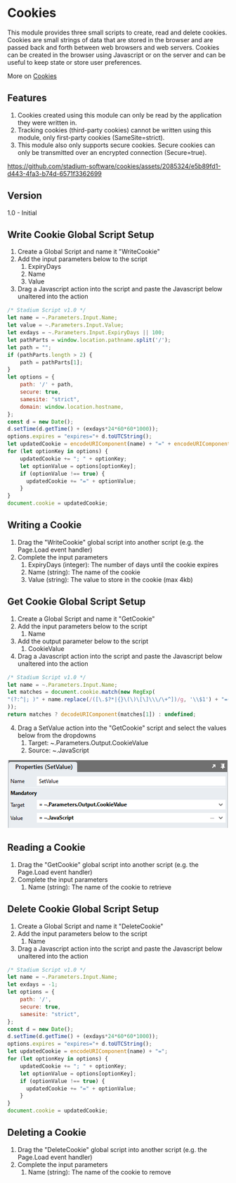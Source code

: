 # Cookies

This module provides three small scripts to create, read and delete cookies. Cookies are small strings of data that are stored in the browser and are passed back and forth between web browsers and web servers. Cookies can be created in the browser using Javascript or on the server and can be useful to keep state or store user preferences. 

More on [Cookies](https://en.wikipedia.org/wiki/HTTP_cookie)

## Features
1. Cookies created using this module can only be read by the application they were written in. 
2. Tracking cookies (third-party cookies) cannot be written using this module, only first-party cookies (SameSite=strict). 
3. This module also only supports secure cookies. Secure cookies can only be transmitted over an encrypted connection (Secure=true). 


https://github.com/stadium-software/cookies/assets/2085324/e5b89fd1-d443-4fa3-b74d-6571f3362699


## Version
1.0 - Initial

## Write Cookie Global Script Setup
1. Create a Global Script and name it "WriteCookie"
2. Add the input parameters below to the script
   1. ExpiryDays
   2. Name
   3. Value
3. Drag a Javascript action into the script and paste the Javascript below unaltered into the action
```javascript
/* Stadium Script v1.0 */
let name = ~.Parameters.Input.Name;
let value = ~.Parameters.Input.Value;
let exdays = ~.Parameters.Input.ExpiryDays || 100;
let pathParts = window.location.pathname.split('/');
let path = "";
if (pathParts.length > 2) {
    path = pathParts[1];
}
let options = {
	path: '/' + path,
	secure: true,
    samesite: "strict",
    domain: window.location.hostname,
};
const d = new Date();
d.setTime(d.getTime() + (exdays*24*60*60*1000));
options.expires = "expires="+ d.toUTCString();
let updatedCookie = encodeURIComponent(name) + "=" + encodeURIComponent(value);
for (let optionKey in options) {
	updatedCookie += "; " + optionKey;
	let optionValue = options[optionKey];
	if (optionValue !== true) {
	  updatedCookie += "=" + optionValue;
	}
}
document.cookie = updatedCookie;
```

## Writing a Cookie
1. Drag the "WriteCookie" global script into another script (e.g. the Page.Load event handler)
2. Complete the input parameters 
   1. ExpiryDays (integer): The number of days until the cookie expires
   2. Name (string): The name of the cookie 
   3. Value (string): The value to store in the cookie (max 4kb)

## Get Cookie Global Script Setup
1. Create a Global Script and name it "GetCookie"
2. Add the input parameters below to the script
   1. Name
3. Add the output parameter below to the script
   1. CookieValue
4. Drag a Javascript action into the script and paste the Javascript below unaltered into the action
```javascript
/* Stadium Script v1.0 */
let name = ~.Parameters.Input.Name;
let matches = document.cookie.match(new RegExp(
"(?:^|; )" + name.replace(/([\.$?*|{}\(\)\[\]\\\/\+^])/g, '\\$1') + "=([^;]*)"
));
return matches ? decodeURIComponent(matches[1]) : undefined;
```
4. Drag a SetValue action into the "GetCookie" script and select the values below from the dropdowns
   1. Target: ~.Parameters.Output.CookieValue
   2. Source: ~.JavaScript

![SetValue Properties](images/SetValueProperties.png)

## Reading a Cookie
1. Drag the "GetCookie" global script into another script (e.g. the Page.Load event handler)
2. Complete the input parameters 
   1. Name (string): The name of the cookie to retrieve

## Delete Cookie Global Script Setup
1. Create a Global Script and name it "DeleteCookie"
2. Add the input parameters below to the script
   1. Name
3. Drag a Javascript action into the script and paste the Javascript below unaltered into the action
```javascript
/* Stadium Script v1.0 */
let name = ~.Parameters.Input.Name;
let exdays = -1;
let options = {
	path: '/',
	secure: true,
	samesite: "strict",
};
const d = new Date();
d.setTime(d.getTime() + (exdays*24*60*60*1000));
options.expires = "expires="+ d.toUTCString();
let updatedCookie = encodeURIComponent(name) + "=";
for (let optionKey in options) {
	updatedCookie += "; " + optionKey;
	let optionValue = options[optionKey];
	if (optionValue !== true) {
	  updatedCookie += "=" + optionValue;
	}
}
document.cookie = updatedCookie;
```

## Deleting a Cookie
1. Drag the "DeleteCookie" global script into another script (e.g. the Page.Load event handler)
2. Complete the input parameters 
   1. Name (string): The name of the cookie to remove
